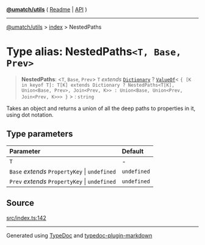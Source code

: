 [**@umatch/utils**](../../README.md) ( [Readme](../../README.md) \| [API](../../API.md) )

---

[@umatch/utils](../../API.md) > [index](../README.md) > NestedPaths

# Type alias: NestedPaths`<T, Base, Prev>`

> **NestedPaths**: \<`T`, `Base`, `Prev`\> `T` _extends_ [`Dictionary`](type-alias.Dictionary.md) ? [`ValueOf`](type-alias.ValueOf.md)\< `{ [K in keyof T]: T[K] extends Dictionary ? NestedPaths<T[K], Union<Base, Prev>, Join<Prev, K>> : Union<Base, Union<Prev, Join<Prev, K>>> }` \> : `string`

Takes an object and returns a union of all the deep paths
to properties in it, using dot notation.

## Type parameters

| Parameter                                     | Default     |
| :-------------------------------------------- | :---------- |
| `T`                                           | -           |
| `Base` _extends_ `PropertyKey` \| `undefined` | `undefined` |
| `Prev` _extends_ `PropertyKey` \| `undefined` | `undefined` |

## Source

[src/index.ts:142](https://github.com/umatch-oficial/utils/blob/a9008ad/src/index.ts#L142)

---

Generated using [TypeDoc](https://typedoc.org/) and [typedoc-plugin-markdown](https://www.npmjs.com/package/typedoc-plugin-markdown)
